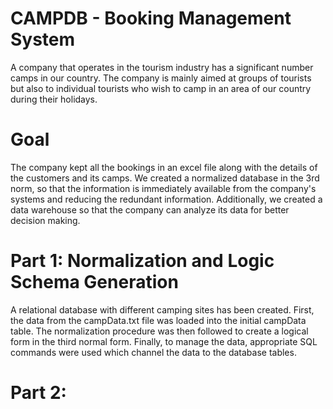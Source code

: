 # CAMPDB - Booking Management System
A company that operates in the tourism industry has a significant number
camps in our country. The company is mainly aimed at groups of tourists
but also to individual tourists who wish to camp in an area
of our country during their holidays.

# Goal
The company kept all the bookings in an excel file along with the details of the customers and its camps. We created a normalized database 
in the 3rd norm, so that the information is immediately available from the company's systems and reducing the redundant information.
Additionally, we created a data warehouse so that the company can analyze its data for better decision making.

# Part 1: Normalization and Logic Schema Generation
A relational database with different camping sites has been created. First, the data from the campData.txt file was loaded into the initial campData table. The normalization procedure was then followed to create a logical form in the third normal form. Finally, to manage the data, appropriate SQL commands were used which channel the data to the database tables.

# Part 2: 
